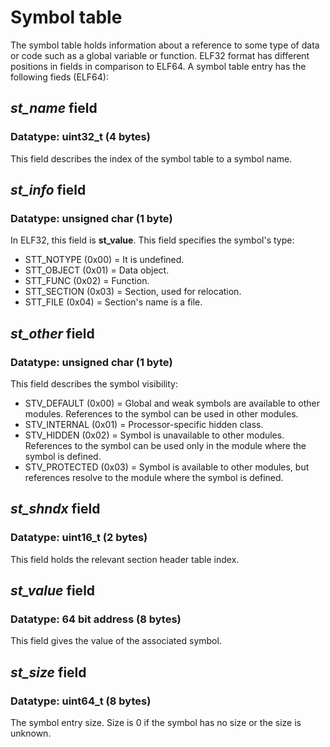 # Symbol table
The symbol table holds information about a reference to some type of data or code such as a global variable or function. ELF32 format has different positions in fields in comparison to ELF64. A symbol table entry has the following fieds (ELF64):

## *st_name* field
### Datatype: uint32_t (4 bytes)
This field describes the index of the symbol table to a symbol name.

## *st_info* field
### Datatype: unsigned char (1 byte)
In ELF32, this field is **st_value**. This field specifies the symbol's type:
- STT_NOTYPE (0x00) = It is undefined.
- STT_OBJECT (0x01) = Data object.
- STT_FUNC (0x02) = Function.
- STT_SECTION (0x03) = Section, used for relocation.
- STT_FILE (0x04) = Section's name is a file.

## *st_other* field
### Datatype: unsigned char (1 byte)
This field describes the symbol visibility:
- STV_DEFAULT (0x00) = Global and weak symbols are available to other modules. References to the symbol can be used in other modules.
- STV_INTERNAL (0x01) = Processor-specific hidden class.
- STV_HIDDEN (0x02) = Symbol is unavailable to other modules. References to the symbol can be used only in the module where the symbol is defined.
- STV_PROTECTED (0x03) = Symbol is available to other modules, but references resolve to the module where the symbol is defined.

## *st_shndx* field
### Datatype: uint16_t (2 bytes)
This field holds the relevant section header table index.

## *st_value* field
### Datatype: 64 bit address (8 bytes)
This field gives the value of the associated symbol.

## *st_size* field
### Datatype: uint64_t (8 bytes)
The symbol entry size. Size is 0 if the symbol has no size or the size is unknown.